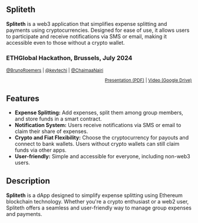 ## Spliteth
**Spliteth** is a web3 application that simplifies expense splitting and payments using cryptocurrencies. Designed for ease of use, it allows users to participate and receive notifications via SMS or email, making it accessible even to those without a crypto wallet.

### ETHGlobal Hackathon, Brussels,  July 2024

<p align="left" style="font-size:12px;">
  <a href="https://twitter.com/BrunoRoemers">@BrunoRoemers</a> |
  <a href="https://twitter.com/kevtechi">@kevtechi</a> |
  <a href="https://twitter.com/ChaimaaNairi">@ChaimaaNairi</a>
</p>
<p align="right" style="font-size:12px;">
  <a href="link_to_pdf">Presentation (PDF)</a> |
  <a href="link_to_video">Video (Google Drive)</a>
</p>



## Features
- **Expense Splitting:** Add expenses, split them among group members, and store funds in a smart contract.
- **Notification System:** Users receive notifications via SMS or email to claim their share of expenses.
- **Crypto and Fiat Flexibility:** Choose the cryptocurrency for payouts and connect to bank wallets. Users without crypto wallets can still claim funds via other apps.
- **User-friendly:** Simple and accessible for everyone, including non-web3 users.


## Description
**Spliteth** is a dApp designed to simplify expense splitting using Ethereum blockchain technology. Whether you're a crypto enthusiast or a web2 user, Spliteth offers a seamless and user-friendly way to manage group expenses and payments.



